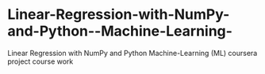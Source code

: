 # Linear-Regression-with-NumPy-and-Python--Machine-Learning-
 Linear Regression with NumPy and Python Machine-Learning (ML) coursera project course work
